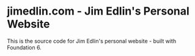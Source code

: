 # jimedlin.com - Jim Edlin's Personal Website

This is the source code for Jim Edlin's personal website - built with Foundation 6.